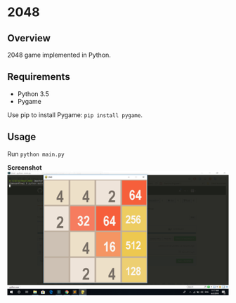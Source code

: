 # 2048
## Overview
2048 game implemented in Python.

## Requirements
* Python 3.5
* Pygame

Use pip to install Pygame: ``pip install pygame``.

## Usage
Run ``python main.py``

<b>Screenshot</b>
<br>
![2048](screenshot.png)